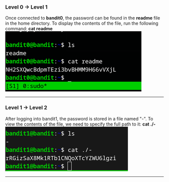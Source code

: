 ### Level 0 &rarr; Level 1  
Once connected to **bandit0**, the password can be found in the **readme** file in the home directory. To display the contents of the file,
run the following command: **cat readme**  
![bandit0](./Img/bandit/bandit0.png)

-------------------------------------------------------------------
### Level 1 &rarr; Level 2  
After logging into bandit1, the password is stored in a file named "-". To view the contents of the file,
we need to specify the full path to it: **cat ./-**  
![bandit1](./Img/bandit/bandit1.png)

-------------------------------------------------------------------
